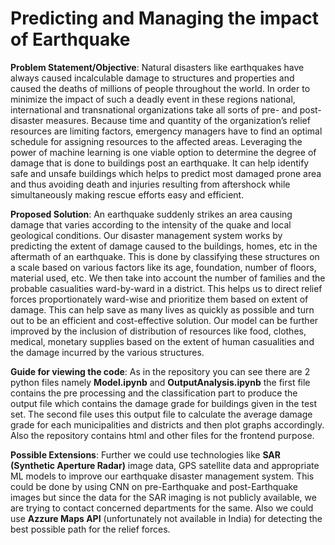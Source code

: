 # Predicting and Managing the impact of Earthquake

**Problem Statement/Objective**: Natural disasters like earthquakes have always caused incalculable damage to structures and properties and caused the deaths of millions of people throughout the world. In order to minimize the impact of such a deadly event in these regions national, international and transnational organizations take all sorts of pre- and post-disaster measures. Because time and quantity of the organization’s relief resources are limiting factors, emergency managers have to find an optimal schedule for assigning resources to the affected areas. Leveraging the power of machine learning is one viable option to determine the degree of damage that is done to buildings post an earthquake. It can help identify safe and unsafe buildings which helps to predict most damaged prone area and thus avoiding death and injuries resulting from aftershock while simultaneously making rescue efforts easy and efficient.

**Proposed Solution**:  An earthquake suddenly strikes an area causing damage that varies according to the intensity of the quake and local geological conditions. Our disaster management system works by predicting the extent of damage caused to the buildings, homes, etc in the aftermath of an earthquake. This is done by classifying these structures on a scale based on various factors like its age, foundation, number of floors, material used, etc. We then take into account the number of families and the probable casualities ward-by-ward in a district. This helps us to direct relief forces proportionately ward-wise and prioritize them based on extent of damage. This can help save as many lives as quickly as possible and turn out to be an efficient and cost-effective solution. Our model can be further improved by the inclusion of distribution of resources like food, clothes, medical, monetary supplies based on the extent of human casualities and the damage incurred by the various structures.

**Guide for viewing the code**: As in the repository you can see there are 2 python files namely **Model.ipynb** and **OutputAnalysis.ipynb** the first file contains the pre processing and the  classification part to produce the output file which contains the damage grade for buildings given in the test set. The second file uses this output file to calculate the average damage grade for each municipalities and districts and then plot graphs accordingly. 
Also the repository contains html and other files for the frontend purpose.

**Possible Extensions**: Further we could use technologies like **SAR (Synthetic Aperture Radar)** image data, GPS satellite data and appropriate ML models to improve our earthquake disaster management system. This could be done by using CNN on pre-Earthquake and post-Earthquake images but since the data for the SAR imaging is not publicly available, we are trying to contact concerned departments for the same. Also we could use **Azzure Maps API** (unfortunately not available in India) for detecting the best possible path for the relief forces.
